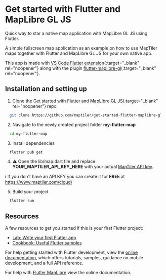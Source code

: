 # Get started with Flutter and MapLibre GL JS

Quick way to star a native map application with MapLibre GL JS using Flutter.

A simple fullscreen map application as an example on how to use MapTiler maps together with Flutter and MapLibre GL JS for your own native app.

This app is made with [VS Code Flutter extension](https://docs.flutter.dev/get-started/editor?tab=vscode){:target="_blank" rel="noopener"} along with the plugin
[flutter-maplibre-gl](https://github.com/maplibre/flutter-maplibre-gl/tree/main){:target="_blank" rel="noopener"}.

## Installation and setting up

1. Clone the [Get started with Flutter and MapLibre GL JS](https://github.com/maptiler/get-started-flutter-maplibre-gl-js){:target="_blank" rel="noopener"} repo
  ```sh
    git clone https://github.com/maptiler/get-started-flutter-maplibre-gl-js.git my-flutter-map
  ```

2. Navigate to the newly created project folder **my-flutter-map**
  ```sh
    cd my-flutter-map
  ```

3. Install dependencies
  ```sh
    flutter pub get
  ```

4. :warning: Open the lib/map.dart file and replace **YOUR_MAPTILER_API_KEY_HERE** with your actual [MapTiler API key](https://cloud.maptiler.com/account/keys/).

  :information_source: If you don't have an API KEY you can create it for **FREE** at https://www.maptiler.com/cloud/

5. Build your project
  ```sh
    flutter run
  ```


## Resources

A few resources to get you started if this is your first Flutter project:

- [Lab: Write your first Flutter app](https://docs.flutter.dev/get-started/codelab)
- [Cookbook: Useful Flutter samples](https://docs.flutter.dev/cookbook)

For help getting started with Flutter development, view the
[online documentation](https://docs.flutter.dev/), which offers tutorials,
samples, guidance on mobile development, and a full API reference.

For help with [Flutter MapLibre](https://github.com/maplibre/flutter-maplibre-gl/) view the online documentation.